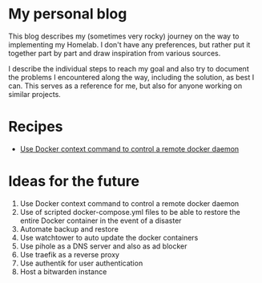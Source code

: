 # My personal blog

This blog describes my (sometimes very rocky) journey on the way to implementing my Homelab. I don't have any preferences, but rather put it together part by part and draw inspiration from various sources.

I describe the individual steps to reach my goal and also try to document the problems I encountered along the way, including the solution, as best I can. This serves as a reference for me, but also for anyone working on similar projects.

# Recipes 

- [Use Docker context command to control a remote docker daemon](./docker/docker-context.md)

# Ideas for the future

1. Use Docker context command to control a remote docker daemon
2. Use of scripted docker-compose.yml files to be able to restore the entire Docker container in the event of a disaster
3. Automate backup and restore
4. Use watchtower to auto update the docker containers
5. Use pihole as a DNS server and also as ad blocker
6. Use traefik as a reverse proxy
7. Use authentik for user authentication
8. Host a bitwarden instance
